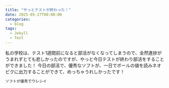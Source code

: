 ```yaml
---
title: "やっとテストが終わった！"
date: 2025-05-27T00:00:00
categories:
  - blog
tags:
  - Jekyll
  - Test
---
```


私の学校は、テスト1週間前になると部活がなくなってしまうので、全然進捗がうまれずとても悲しかったのですが、やっと今日テストが終わり部活をすることができました！
今日の部活で、優秀なソフトが、一日でボールの値を読みネオピクに出力することができて、めっちゃうれしかったです！

```ruby
ソフトが優秀でウレシイ
```

